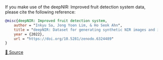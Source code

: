 If you make use of the deepNIR: Improved fruit detection system data, please cite the following reference:

```bibtex
@misc{deepNIR: Improved fruit detection system,
	author = "Inkyu Sa, Jong Yoon Lim, & Ho Seok Ahn",
	title = "deepNIR: Dataset for generating synthetic NIR images and improved fruit detection system using deep learning techniques (0.1)",
	year = {2022},
	url = "https://doi.org/10.5281/zenodo.6324489"
}
```

[🔗 Source](https://zenodo.org/record/6324489#.YkbEvX9Bzmg)

